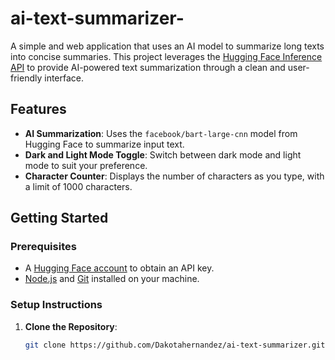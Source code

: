 # ai-text-summarizer-
A simple and web application that uses an AI model to summarize long texts into concise summaries. This project leverages the [Hugging Face Inference API](https://huggingface.co/) to provide AI-powered text summarization through a clean and user-friendly interface.

## Features
- **AI Summarization**: Uses the `facebook/bart-large-cnn` model from Hugging Face to summarize input text.
- **Dark and Light Mode Toggle**: Switch between dark mode and light mode to suit your preference.
- **Character Counter**: Displays the number of characters as you type, with a limit of 1000 characters.

## Getting Started

### Prerequisites
- A [Hugging Face account](https://huggingface.co/) to obtain an API key.
- [Node.js](https://nodejs.org/) and [Git](https://git-scm.com/) installed on your machine.

### Setup Instructions
1. **Clone the Repository**:
   ```bash
   git clone https://github.com/Dakotahernandez/ai-text-summarizer.git
